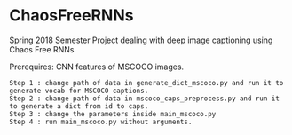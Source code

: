 # ChaosFreeRNNs
Spring 2018 Semester Project dealing with deep image captioning using Chaos Free RNNs

Prerequires: CNN features of MSCOCO images.
```
Step 1 : change path of data in generate_dict_mscoco.py and run it to generate vocab for MSCOCO captions.
Step 2 : change path of data in mscoco_caps_preprocess.py and run it to generate a dict from id to caps.
Step 3 : change the parameters inside main_mscoco.py
Step 4 : run main_mscoco.py without arguments.
```
